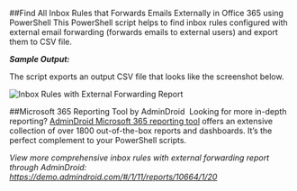 ##Find All Inbox Rules that Forwards Emails Externally in Office 365 using PowerShell
This PowerShell script helps to find inbox rules configured with external email forwarding (forwards emails to external users) and export them to CSV file.

***Sample Output:*** 

The script exports an output CSV file that looks like the screenshot below. 

![Inbox Rules with External Forwarding Report](https://o365reports.com/wp-content/uploads/2022/06/Find-O365-inbox-rules-with-external-forwarding-1.png?v=1705576514)

##Microsoft 365 Reporting Tool by AdminDroid 
Looking for more in-depth reporting? [AdminDroid Microsoft 365 reporting tool](https://admindroid.com/?src=GitHub) offers an extensive collection of over 1800 out-of-the-box reports and dashboards. It’s the perfect complement to your PowerShell scripts. 

*View more comprehensive inbox rules with external forwarding report through AdminDroid: <https://demo.admindroid.com/#/1/11/reports/10664/1/20>*  



